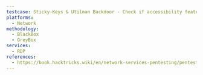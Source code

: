 ```yaml
---
testcase: Sticky-Keys & Utilman Backdoor - Check if accessibility features (sticky-keys/utilman) provide unauthorized CMD or RDP session access, and validate if endpoints are already backdoored
platforms: 
  - Network
methodology: 
  - BlackBox
  - GreyBox
services:
  - RDP
references:
  - https://book.hacktricks.wiki/en/network-services-pentesting/pentesting-rdp.html
---
```

